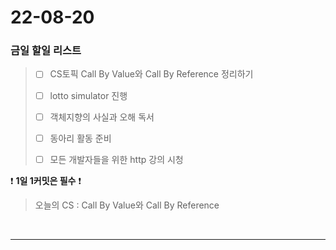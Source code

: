 # 22-08-20
### 금일 할일 리스트

> - [ ] CS토픽 Call By Value와 Call By Reference 정리하기
>
> - [ ] lotto simulator 진행
>
> - [ ] 객체지향의 사실과 오해 독서
> 
> - [ ] 동아리 활동 준비
> 
> - [ ] 모든 개발자들을 위한 http 강의 시청
    <br/>

❗ **1일 1커밋은 필수** ❗
> 오늘의 CS :  Call By Value와 Call By Reference
>
<br/>

------------ 